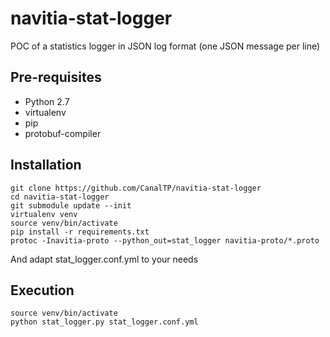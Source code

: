 # navitia-stat-logger

POC of a statistics logger in JSON log format (one JSON message per line)

## Pre-requisites

* Python 2.7
* virtualenv
* pip
* protobuf-compiler

## Installation

```
git clone https://github.com/CanalTP/navitia-stat-logger
cd navitia-stat-logger
git submodule update --init
virtualenv venv
source venv/bin/activate
pip install -r requirements.txt
protoc -Inavitia-proto --python_out=stat_logger navitia-proto/*.proto
```

And adapt stat_logger.conf.yml to your needs

## Execution

```
source venv/bin/activate
python stat_logger.py stat_logger.conf.yml
```
